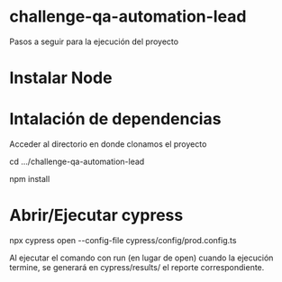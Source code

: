 # challenge-qa-automation-lead

Pasos a seguir para la ejecución del proyecto

# Instalar Node

# Intalación de dependencias

Acceder al directorio en donde clonamos el proyecto

cd .../challenge-qa-automation-lead

npm install

# Abrir/Ejecutar cypress

npx cypress open --config-file cypress/config/prod.config.ts

Al ejecutar el comando con run (en lugar de open) cuando la ejecución termine, se generará en cypress/results/ el reporte correspondiente.